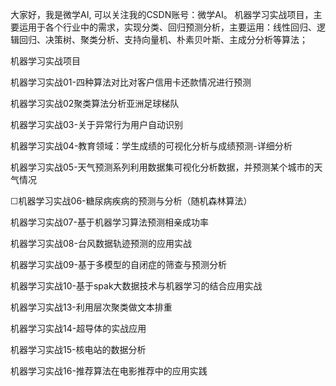 大家好，我是微学AI, 可以关注我的CSDN账号：微学AI。
机器学习实战项目，主要运用于各个行业中的需求，实现分类、回归预测分析，主要运用：线性回归、逻辑回归、决策树、聚类分析、支持向量机、朴素贝叶斯、主成分分析等算法；

机器学习实战项目

机器学习实战01-四种算法对比对客户信用卡还款情况进行预测

机器学习实战02聚类算法分析亚洲足球梯队

机器学习实战03-关于异常行为用户自动识别

机器学习实战04-教育领域：学生成绩的可视化分析与成绩预测-详细分析

机器学习实战05-天气预测系列利用数据集可视化分析数据，并预测某个城市的天气情况

☐机器学习实战06-糖尿病疾病的预测与分析（随机森林算法）

机器学习实战07-基于机器学习算法预测相亲成功率

机器学习实战08-台风数据轨迹预测的应用实战

机器学习实战09-基于多模型的自闭症的筛查与预测分析

机器学习实战10-基于spak大数据技术与机器学习的结合应用实战

机器学习实战13-利用层次聚类做文本排重

机器学习实战14-超导体的实战应用

机器学习实战15-核电站的数据分析

机器学习实战16-推荐算法在电影推荐中的应用实践
